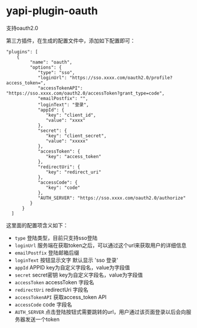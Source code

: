 # yapi-plugin-oauth 
支持oauth2.0

第三方插件，在生成的配置文件中，添加如下配置即可：  

```
"plugins": [
    {
         "name": "oauth",
         "options": {
            "type": "sso",
            "loginUrl": "https://sso.xxxx.com/oauth2.0/profile?access_token=",
            "accessTokenAPI": "https://sso.xxxx.com/oauth2.0/accessToken?grant_type=code",
            "emailPostfix": "",
            "loginText": "登录",
            "appId": {
               "key": "client_id",
               "value": "xxxx"
            },
            "secret": {
               "key": "client_secret",
               "value": "xxxxx"
            },
            "accessToken": {
               "key": "access_token"
            },
            "redirectUri": {
               "key": "redirect_uri"
            },
            "accessCode": {
               "key": "code"
            },
            "AUTH_SERVER": "https://sso.xxxx.com/oauth2.0/authorize"
         }
      }
  ]
```   
这里面的配置项含义如下：  

- `type` 登陆类型，目前只支持sso登陆  
- `loginUrl` 服务端在获取token之后，可以通过这个url来获取用户的详细信息
- `emailPostfix` 登陆邮箱后缀
- `loginText` 按钮显示文字 默认显示 'sso 登录'
- `appId` APPID key为自定义字段名，value为字段值
- `secret` secret密钥 key为自定义字段名，value为字段值
- `accessToken` accessToken 字段名
- `redirectUri` redirectUri 字段名
- `accessTokenAPI` 获取access_token API
- `accessCode` code 字段名
- `AUTH_SERVER` 点击登陆按钮式需要跳转的url，用户通过该页面登录以后会向服务器发送一个token

